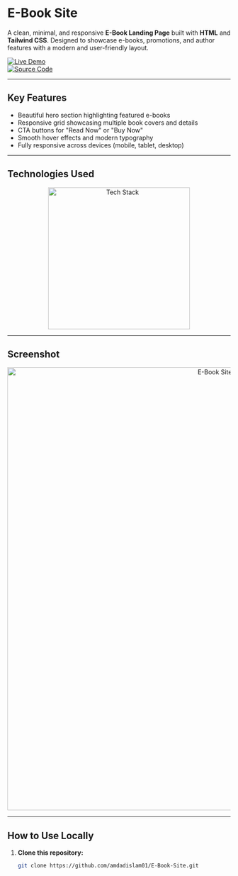 #  E-Book Site

A clean, minimal, and responsive **E-Book Landing Page** built with **HTML** and **Tailwind CSS**. Designed to showcase e-books, promotions, and author features with a modern and user-friendly layout.

[![Live Demo](https://img.shields.io/badge/🚀_Live_Demo-00C7B7?style=for-the-badge&logo=netlify&logoColor=white)](https://amdadislam01.github.io/E-Book-Site/)  
[![Source Code](https://img.shields.io/badge/💻_Source_Code-181717?style=for-the-badge&logo=github&logoColor=white)](https://github.com/amdadislam01/E-Book-Site)

---

##  Key Features

-  Beautiful hero section highlighting featured e-books  
-  Responsive grid showcasing multiple book covers and details  
-  CTA buttons for "Read Now" or "Buy Now"  
-  Smooth hover effects and modern typography  
-  Fully responsive across devices (mobile, tablet, desktop)

---

##  Technologies Used

<p align="center">
  <img src="https://skillicons.dev/icons?i=html,tailwindcss,js,github,netlify" alt="Tech Stack" width="320"/>
</p>

---

##  Screenshot

<p align="center">
  <img src="https://ik.imagekit.io/yqnbhdlo4/Img/open-read?updatedAt=1756458430952" alt="E-Book Site Screenshot" width="1000"/>
</p>


---

##  How to Use Locally

1. **Clone this repository:**
   ```bash
   git clone https://github.com/amdadislam01/E-Book-Site.git

